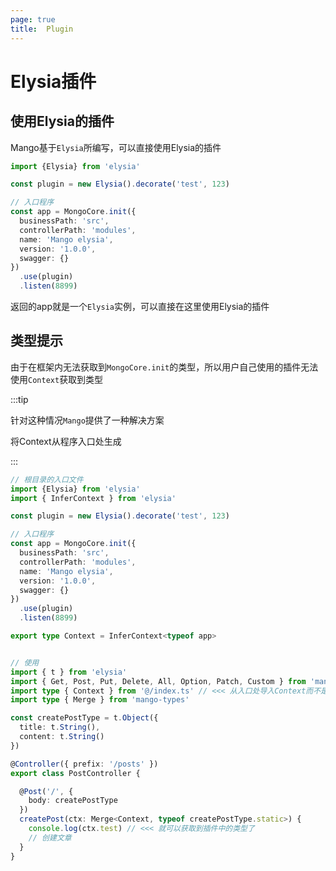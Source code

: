 ```yaml
---
page: true
title:  Plugin
---
```


# Elysia插件

## 使用Elysia的插件
Mango基于`Elysia`所编写，可以直接使用Elysia的插件

```ts
import {Elysia} from 'elysia'

const plugin = new Elysia().decorate('test', 123)

// 入口程序
const app = MongoCore.init({
  businessPath: 'src',
  controllerPath: 'modules',
  name: 'Mango elysia',
  version: '1.0.0',
  swagger: {}
})
  .use(plugin)
  .listen(8899)
```

返回的app就是一个`Elysia`实例，可以直接在这里使用Elysia的插件


## 类型提示

由于在框架内无法获取到`MongoCore.init`的类型，所以用户自己使用的插件无法使用`Context`获取到类型

:::tip

针对这种情况`Mango`提供了一种解决方案

将Context从程序入口处生成

:::

```ts
// 根目录的入口文件
import {Elysia} from 'elysia'
import { InferContext } from 'elysia'

const plugin = new Elysia().decorate('test', 123)

// 入口程序
const app = MongoCore.init({
  businessPath: 'src',
  controllerPath: 'modules',
  name: 'Mango elysia',
  version: '1.0.0',
  swagger: {}
})
  .use(plugin)
  .listen(8899)

export type Context = InferContext<typeof app>


// 使用
import { t } from 'elysia'
import { Get, Post, Put, Delete, All, Option, Patch, Custom } from 'mango-core'
import type { Context } from '@/index.ts' // <<< 从入口处导入Context而不是在mango-types
import type { Merge } from 'mango-types'

const createPostType = t.Object({
  title: t.String(),
  content: t.String()
})

@Controller({ prefix: '/posts' })
export class PostController {

  @Post('/', {
    body: createPostType
  })
  createPost(ctx: Merge<Context, typeof createPostType.static>) {
    console.log(ctx.test) // <<< 就可以获取到插件中的类型了
    // 创建文章
  }
}
```